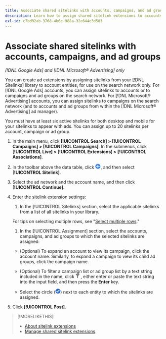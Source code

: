 ```yaml
---
title: Associate shared sitelinks with accounts, campaigns, and ad groups
description: Learn how to assign shared sitelink extensions to accounts, campaigns, and ad groups.
exl-id: c7bd92ab-3768-4b6e-988a-32e644c3d583
---
```

# Associate shared sitelinks with accounts, campaigns, and ad groups 

*[!DNL Google Ads] and [!DNL Microsoft® Advertising] only*

You can create ad extensions by assigning sitelinks from your [!DNL Sitelinks] library to account entities, for use on the search network only. For [!DNL Google Ads] accounts, you can assign sitelinks to accounts or to campaigns and ad groups on the search network. For [!DNL Microsoft® Advertising] accounts, you can assign sitelinks to campaigns on the search network (and to accounts and ad groups from within the [!DNL Microsoft® Advertising] ad manager).

You must have at least six active sitelinks for both desktop and mobile for your sitelinks to appear with ads. You can assign up to 20 sitelinks per account, campaign or ad group.

1. In the main menu, click **[!UICONTROL Search] > [!UICONTROL Campaigns] > [!UICONTROL Campaigns]**. In the submenus, click **[!UICONTROL Live] > [!UICONTROL Extensions] > [!UICONTROL Associations]**.

1. In the toolbar above the data table, click ![Create](/help/search-social-commerce/assets/add.png "Create"), and then select **[!UICONTROL Sitelink]**.

1. Select the ad network and the account name, and then click **[!UICONTROL Continue]**.

1. Enter the sitelink extension settings:
   
   1. In the [!UICONTROL Sitelinks] section, select the applicable sitelinks from a list of all sitelinks in your library.

     For tips on selecting multiple rows, see "[Select multiple rows](/help/search-social-commerce/common-tasks/navigation-editing-selection/multiple-rows-select.md)."

   1. In the [!UICONTROL Assignment] section, select the accounts, campaigns, and ad groups to which the selected sitelinks are assigned:

     * (Optional) To expand an account to view its campaign, click the account name. Similarly, to expand a campaign to view its child ad groups, click the campaign name.

     * (Optional) To filter a campaign list or ad group list by a text string included in the name, click ![Filter](/help/search-social-commerce/assets/filter.png "Filter") , either enter or paste the text string into the input field, and then press the **Enter** key.

     * Select the circle (![Select](/help/search-social-commerce/assets/include.png "Select")) next to each entity to which the sitelinks are assigned.

1. Click **[!UICONTROL Post]**.

>[!MORELIKETHIS]
>
>* [About sitelink extensions](sitelink-extension-about.md)
>* [Manage shared sitelink extensions](sitelink-extension-manage.md)
